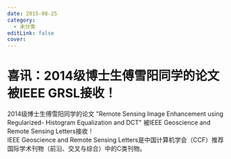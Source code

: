 ```yaml
---
date: 2015-08-25
category:
  - 未分类
editLink: false
cover: 
---
```



# 喜讯：2014级博士生傅雪阳同学的论文被IEEE GRSL接收！

2014级博士生傅雪阳同学的论文  "Remote Sensing Image Enhancement using Regularized-
Histogram Equalization and DCT"  被IEEE Geoscience and Remote Sensing
Letters接收！  
IEEE Geoscience and Remote Sensing
Letters是中国计算机学会（CCF）推荐国际学术刊物（前沿、交叉与综合）中的C类刊物。


<!-- more -->
